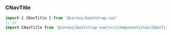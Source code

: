 ### CNavTitle

```jsx
import { CNavTitle } from '@coreui/bootstrap-vue'
// or
import CNavTitle from '@coreui/bootstrap-vue/src/components/nav/CNavTitle'
```
